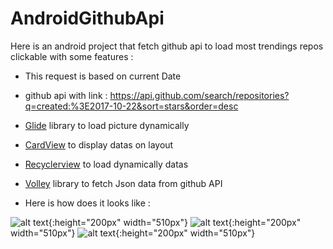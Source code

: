 # AndroidGithubApi

Here is an android project that fetch github api to load most trendings repos clickable with some features :

- This request is based on current Date

- github api with link : https://api.github.com/search/repositories?q=created:%3E2017-10-22&sort=stars&order=desc

- [Glide](https://github.com/bumptech/glide) library to load picture dynamically 

- [CardView](https://developer.android.com/guide/topics/ui/layout/cardview) to display datas on layout

- [Recyclerview](https://developer.android.com/guide/topics/ui/layout/recyclerview) to load dynamically datas

- [Volley](https://developer.android.com/training/volley/) library to fetch Json data from github API

- Here is how does it looks like :

![alt text](https://github.com/boblinux/AndroidGithubTrends/blob/master/screen1.png){:height="200px" width="510px"}
![alt text](https://github.com/boblinux/AndroidGithubTrends/blob/master/screen2.png){:height="200px" width="510px"}
![alt text](https://github.com/boblinux/AndroidGithubTrends/blob/master/screen3.png){:height="200px" width="510px"}
